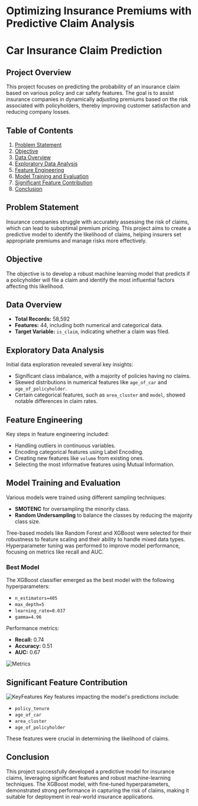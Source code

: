 # Optimizing Insurance Premiums with Predictive Claim Analysis
# Car Insurance Claim Prediction

## Project Overview

This project focuses on predicting the probability of an insurance claim based on various policy and car safety features. The goal is to assist insurance companies in dynamically adjusting premiums based on the risk associated with policyholders, thereby improving customer satisfaction and reducing company losses.

## Table of Contents
1. [Problem Statement](#problem-statement)
2. [Objective](#objective)
3. [Data Overview](#data-overview)
4. [Exploratory Data Analysis](#exploratory-data-analysis)
5. [Feature Engineering](#feature-engineering)
6. [Model Training and Evaluation](#model-training-and-evaluation)
7. [Significant Feature Contribution](#significant-feature-contribution)
8. [Conclusion](#conclusion)

## Problem Statement
Insurance companies struggle with accurately assessing the risk of claims, which can lead to suboptimal premium pricing. This project aims to create a predictive model to identify the likelihood of claims, helping insurers set appropriate premiums and manage risks more effectively.

## Objective
The objective is to develop a robust machine learning model that predicts if a policyholder will file a claim and identify the most influential factors affecting this likelihood.

## Data Overview
- **Total Records:** 58,592
- **Features:** 44, including both numerical and categorical data.
- **Target Variable:** `is_claim`, indicating whether a claim was filed.

## Exploratory Data Analysis
Initial data exploration revealed several key insights:
- Significant class imbalance, with a majority of policies having no claims.
- Skewed distributions in numerical features like `age_of_car` and `age_of_policyholder`.
- Certain categorical features, such as `area_cluster` and `model`, showed notable differences in claim rates.

## Feature Engineering
Key steps in feature engineering included:
- Handling outliers in continuous variables.
- Encoding categorical features using Label Encoding.
- Creating new features like `volume` from existing ones.
- Selecting the most informative features using Mutual Information.

## Model Training and Evaluation
Various models were trained using different sampling techniques:
- **SMOTENC** for oversampling the minority class.
- **Random Undersampling** to balance the classes by reducing the majority class size.

Tree-based models like Random Forest and XGBoost were selected for their robustness to feature scaling and their ability to handle mixed data types. Hyperparameter tuning was performed to improve model performance, focusing on metrics like recall and AUC.

### Best Model
The XGBoost classifier emerged as the best model with the following hyperparameters:
- `n_estimators=405`
- `max_depth=5`
- `learning_rate=0.037`
- `gamma=4.96`

Performance metrics:
- **Recall:** 0.74
- **Accuracy:** 0.51
- **AUC:** 0.67

![Metrics](https://github.com/user-attachments/assets/ad641837-493b-4334-9c27-986979433c79)


## Significant Feature Contribution
![KeyFeatures](https://github.com/user-attachments/assets/f73017d7-7464-462d-af2b-17628805bfe4)
Key features impacting the model's predictions include:
- `policy_tenure`
- `age_of_car`
- `area_cluster`
- `age_of_policyholder`


These features were crucial in determining the likelihood of claims.

## Conclusion
This project successfully developed a predictive model for insurance claims, leveraging significant features and robust machine-learning techniques. The XGBoost model, with fine-tuned hyperparameters, demonstrated strong performance in capturing the risk of claims, making it suitable for deployment in real-world insurance applications.


